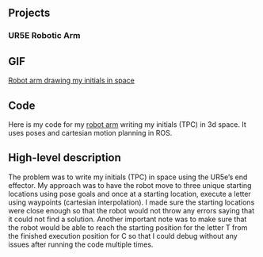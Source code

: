 ## Projects

### UR5E Robotic Arm

## GIF
[Robot arm drawing my initials in space](https://github.com/Quasician/porfolioSite/blob/gh-pages/midterm.gif)

## Code
Here is my code for my [robot arm](https://gitlab.oit.duke.edu/tpc14/tpc14_rosintro/-/blob/main/ur5e_robot/scripts/planning.py) writing my initials (TPC) in 3d space.
It uses poses and cartesian motion planning in ROS.

## High-level description
The problem was to write my initials (TPC) in space using the UR5e’s end effector. My approach was to have the robot move to three unique starting locations using pose goals and once at a starting location, execute a letter using waypoints (cartesian interpolation). I made sure the starting locations were close enough so that the robot would not throw any errors saying that it could not find a solution. Another important note was to make sure that the robot would be able to reach the starting position for the letter T from the finished execution position for C so that I could debug without any issues after running the code multiple times.

<!-- 
Whenever you commit to this repository, GitHub Pages will run [Jekyll](https://jekyllrb.com/) to rebuild the pages in your site, from the content in your Markdown files.

### Markdown

Markdown is a lightweight and easy-to-use syntax for styling your writing. It includes conventions for

```markdown
Syntax highlighted code block

# Header 1
## Header 2
### Header 3

- Bulleted
- List

1. Numbered
2. List

**Bold** and _Italic_ and `Code` text

[Link](url) and ![Image](src)
```

For more details see [GitHub Flavored Markdown](https://guides.github.com/features/mastering-markdown/).

### Jekyll Themes

Your Pages site will use the layout and styles from the Jekyll theme you have selected in your [repository settings](https://github.com/Quasician/porfolioSite/settings/pages). The name of this theme is saved in the Jekyll `_config.yml` configuration file.

### Support or Contact

Having trouble with Pages? Check out our [documentation](https://docs.github.com/categories/github-pages-basics/) or [contact support](https://support.github.com/contact) and we’ll help you sort it out. -->
